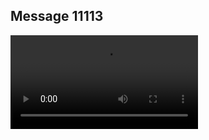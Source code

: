 ## Message 11113



![Video](https://data.iron-swords.co.il/2024/August/28/https://data.iron-swords.co.il/2024/August/28/11113/11113_media.mp4)
